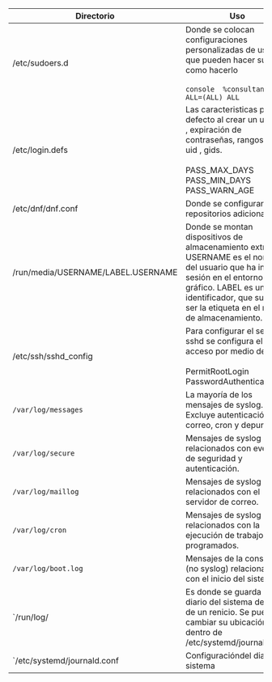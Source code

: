 



| Directorio | Uso |
|------------|-----|
|  /etc/sudoers.d | Donde se colocan configuraciones personalizadas de usuario que pueden hacer sudo y como hacerlo<br><br>```console  %consultants ALL=(ALL) ALL```  |
| /etc/login.defs | Las caracteristicas por defecto al crear un usuario , expiración de contraseñas, rangos de uid , gids.<br><br>PASS_MAX_DAYS<br>PASS_MIN_DAYS<br>PASS_WARN_AGE |
| /etc/dnf/dnf.conf  | Donde se configuran repositorios adicionales |
| /run/media/USERNAME/LABEL.USERNAME | Donde se montan  dispositivos de almacenamiento extraíble . USERNAME es el nombre del usuario que ha iniciado sesión en el entorno gráfico. LABEL es un identificador, que suele ser la etiqueta en el medio de almacenamiento. |
| /etc/ssh/sshd_config | Para configurar el servidor sshd se configura el acceso por medio de ssh <br><br> PermitRootLogin <br>  PasswordAuthentication |
| `/var/log/messages`      | La mayoría de los mensajes de syslog. Excluye autenticación, correo, cron y depuración.     |
| `/var/log/secure`        | Mensajes de syslog relacionados con eventos de seguridad y autenticación.                   |
| `/var/log/maillog`       | Mensajes de syslog relacionados con el servidor de correo.                                  |
| `/var/log/cron`          | Mensajes de syslog relacionados con la ejecución de trabajos programados.                   |
| `/var/log/boot.log`      | Mensajes de la consola (no syslog) relacionados con el inicio del sistema.                  |
| `/run/log/               | Es donde se guarda el diario del sistema después de un renicio. Se puede cambiar su ubicación dentro de /etc/systemd/journald.conf |
| `/etc/systemd/journald.conf | Configuracióndel diario del sistema |


                        
